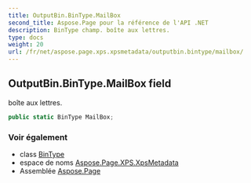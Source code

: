 ```yaml
---
title: OutputBin.BinType.MailBox
second_title: Aspose.Page pour la référence de l'API .NET
description: BinType champ. boîte aux lettres.
type: docs
weight: 20
url: /fr/net/aspose.page.xps.xpsmetadata/outputbin.bintype/mailbox/
---
```

## OutputBin.BinType.MailBox field

boîte aux lettres.

```csharp
public static BinType MailBox;
```

### Voir également

* class [BinType](../)
* espace de noms [Aspose.Page.XPS.XpsMetadata](../../outputbin.bintype/)
* Assemblée [Aspose.Page](../../../)


